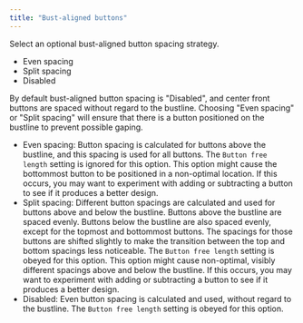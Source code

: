 ```yaml
---
title: "Bust-aligned buttons"
---
```


Select an optional bust-aligned button spacing strategy.

- Even spacing
- Split spacing
- Disabled

By default bust-aligned button spacing is "Disabled", and center front buttons are spaced without regard to the bustline. Choosing "Even spacing" or "Split spacing" will ensure that there is a button positioned on the bustline to prevent possible gaping.

- Even spacing: Button spacing is calculated for buttons above the bustline, and this spacing is used for all buttons. The `Button free length` setting is ignored for this option. This option might cause the bottommost button to be positioned in a non-optimal location. If this occurs, you may want to experiment with adding or subtracting a button to see if it produces a better design.
- Split spacing: Different button spacings are calculated and used for buttons above and below the bustline. Buttons above the bustline are spaced evenly. Buttons below the bustline are also spaced evenly, except for the topmost and bottommost buttons. The spacings for those buttons are shifted slightly to make the transition between the top and bottom spacings less noticeable. The `Button free length` setting is obeyed for this option. This option might cause non-optimal, visibly different spacings above and below the bustline. If this occurs, you may want to experiment with adding or subtracting a button to see if it produces a better design.
- Disabled: Even button spacing is calculated and used, without regard to the bustline. The `Button free length` setting is obeyed for this option.
